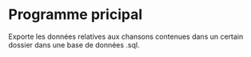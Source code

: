 # Programme pricipal


Exporte les données relatives aux chansons contenues dans un certain dossier dans une base de données .sql.
